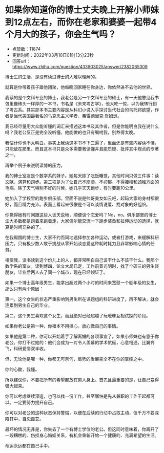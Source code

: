# 如果你知道你的博士丈夫晚上开解小师妹到12点左右，而你在老家和婆婆一起带4个月大的孩子，你会生气吗？
- 点赞数：11874
- 更新时间：2022年03月10日01时13分23秒
- 回答url：https://www.zhihu.com/question/433603025/answer/2382065309
<body>
 <p data-pid="H5SEsJPn">博士生的生活，是没有读过博士的人难以理解的。</p>
 <p data-pid="JfgopSNP">就算是你带着孩子跟他团聚，他每晚回家睡在你身边，你依然进不去他的世界。</p>
 <p data-pid="AWTdLkIC">我读的是个文科专业的博士，我老公是另一个文科专业的硕士，有一天他瞥见我书包里像砖头一样厚的一本书，书名是《未来考古学》，他大吃一惊，以为我转行到了考古系。其实那本书主要内容是从科幻小说入手探讨当代社会的乌托邦欲望，作者是当代美国最著名的马克思主义学者，弗雷德里克·詹姆逊。</p>
 <p data-pid="q7ndBtkK">我已经尽量用大众能听懂的词汇来描述这本书及其作者，但是你能明白我在说什么吗？我老公反正是完全没听懂，他能做的也只有嘱咐我，别熬得太晚。</p>
 <p data-pid="jMZp_mqm">我估计你也不太明白。事实上我读这本书不下三遍了，里面还是有些内容读不懂，只能放在那里。而且这本书只是众多需要我读懂并且能质疑、批评其中观点的专著之一。</p>
 <p data-pid="1ZHY9daX">再举个例子来说明读博的压力。</p>
 <p data-pid="KsAjUoZj">我的博士室友是个数学系的妹子。她每天除了吃饭睡觉，其他时间只做三件事：读文献、演算和跑步。第三项是为了让自己不崩溃、不抑郁、不得腰椎和颈椎方面的毛病。除了天气特别不好的时候，她几乎天天跑步，有时要跑10公里。</p>
 <p data-pid="pyFS0sbC">她加入了学校里的跑步俱乐部，里面不说是帅哥美女如云吧，起码大家的身材都很好，而且精力充沛。表面上看起来很像是个可以谈情说爱、找对象的好组织。</p>
 <p data-pid="fAcMshC1">你觉得她有时间跟这些人谈天说地，顺便谈个恋爱吗？No，no。俱乐部里的博士生大多数都是跑着来跑着走，大家偶尔能交流一下跑步装备和拉伸运动的选择，就算是时间充裕的了。</p>
 <p data-pid="WeCpE0rW">在我周围的博士生，大家不约而同地选择参加各种运动，或者打游戏，来缓解科研压力，只有极少数人敢于挑战从零开始谈恋爱这种耗时耗力且非常影响心情的任务。</p>
 <p data-pid="GeRB6tkr">相信我，读书读到这个份儿上的人，都非常明白自己该干什么不该干什么。我那个数学系的室友，读到博四，论文大局已定，工作前景光明时，找了个硕三的男生谈朋友，毕业后两人去了同一个城市，现在已经领证了。</p>
 <p data-pid="CBq7DGIH">如果一个博士高年级男生，能拿出超过两个小时的时间来宽慰一个低年级的女生，那么只有两个原因：</p>
 <p data-pid="Kmv479C4">第一，这个女生的状态严重影响到男生所在课题组的科研进度了，再不解决，就会连累到男生自己的毕业。</p>
 <p data-pid="Is-aJmSF">第二，这个男生喜欢这个女生，而且绝对已经超越了玩暧昧互相试探的阶段。</p>
 <p data-pid="NWBMsVBm">如果你老公是第一种，你根本不用担心，放心做自己的事情。</p>
 <p data-pid="DEOcuo5o">如果他是第二种，你可以开始着手了解离婚的各项事宜了。如果小师妹也有意于你老公，你打不过她的：他们会成为一对令人羡慕的学术伉俪，心意相通，比翼齐飞，科研爱情双丰收。</p>
 <p data-pid="sr13HCWW">但，无论他是哪一种，你都无可奈何，局势的发展完全不在你的掌控之中。</p>
 <p data-pid="bZfPwoAP">你的心酸，我懂。</p>
 <p data-pid="rrW9NSk8">所以建议你，不要把所有的希望都放在男人身上。首先且最重要的是，让自己变得强大起来。</p>
 <p data-pid="sJWGnaOK">你可以考虑继续深造，也可以找一份工作，甚至哪怕是先从兼职的工作干起都可以。一定要努力提升自己。</p>
 <p data-pid="bO6gAhPo">你可以对老公的这种状态保持警惕，以便在后续的行动中占取主动，但千万不要深陷其中，自怨自艾。</p>
 <p data-pid="OSHqaqpN">最坏的情况无非是，你失去了一个有博士学位的老公。但这同时意味着，你离开了一段糟糕的、伤损身心婚姻关系，有机会重新开始一个健康的、充满希望的生活。</p>
 <p data-pid="MhiXvdNz">命运永远都在自己手中。</p>
</body>